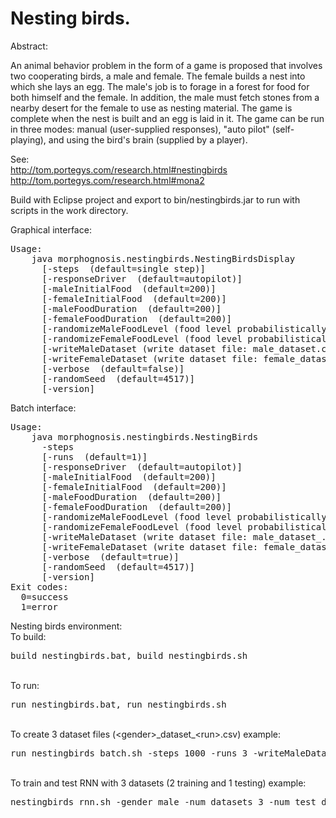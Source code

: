 # Nesting birds.

Abstract:

An animal behavior problem in the form of a game is proposed that involves two cooperating birds, a male and female. 
The female builds a nest
into which she lays an egg. The male's job is to forage in a forest for food for both himself and the
female. In addition, the male must fetch stones from a nearby desert for the female to use as nesting material. 
The game is complete when the nest is built and an egg is laid in it. The game can be run in three modes: manual
(user-supplied responses), "auto pilot" (self-playing), and using the bird's brain (supplied by a player).

See: 
<br>http://tom.portegys.com/research.html#nestingbirds
<br>http://tom.portegys.com/research.html#mona2

Build with Eclipse project and export to bin/nestingbirds.jar to run with scripts in the work directory.

Graphical interface:
<pre>
Usage:
    java morphognosis.nestingbirds.NestingBirdsDisplay
      [-steps <steps> (default=single step)]
      [-responseDriver <autopilot | bird> (default=autopilot)]
      [-maleInitialFood <amount> (default=200)]
      [-femaleInitialFood <amount> (default=200)]
      [-maleFoodDuration <amount> (default=200)]
      [-femaleFoodDuration <amount> (default=200)]
      [-randomizeMaleFoodLevel (food level probabilistically increases 0-200 upon eating food)]
      [-randomizeFemaleFoodLevel (food level probabilistically increases 0-200 upon eating food)]
      [-writeMaleDataset (write dataset file: male_dataset.csv)]
      [-writeFemaleDataset (write dataset file: female_dataset.csv)]
      [-verbose <true | false> (default=false)]
      [-randomSeed <seed> (default=4517)]
      [-version]
</pre>
Batch interface:
<pre>
Usage:
    java morphognosis.nestingbirds.NestingBirds
      -steps <steps>
      [-runs <runs> (default=1)]
      [-responseDriver <autopilot | bird> (default=autopilot)]
      [-maleInitialFood <amount> (default=200)]
      [-femaleInitialFood <amount> (default=200)]
      [-maleFoodDuration <amount> (default=200)]
      [-femaleFoodDuration <amount> (default=200)]
      [-randomizeMaleFoodLevel (food level probabilistically increases 0-200 upon eating food)]
      [-randomizeFemaleFoodLevel (food level probabilistically increases 0-200 upon eating food)]
      [-writeMaleDataset (write dataset file: male_dataset_<run>.csv)]
      [-writeFemaleDataset (write dataset file: female_dataset_<run>.csv)]
      [-verbose <true | false> (default=true)]
      [-randomSeed <seed> (default=4517)]
      [-version]
Exit codes:
  0=success
  1=error
</pre>

Nesting birds environment:
<br>To build: 
<pre>build_nestingbirds.bat, build_nestingbirds.sh</pre>
<br>To run: 
<pre>run_nestingbirds.bat, run_nestingbirds.sh</pre>
<br>To create 3 dataset files (\<gender\>\_dataset\_\<run\>.csv) example:
<pre>run_nestingbirds_batch.sh -steps 1000 -runs 3 -writeMaleDataset -writeFemaleDataset</pre>
<br>To train and test RNN with 3 datasets (2 training and 1 testing) example:
<pre>nestingbirds_rnn.sh -gender male -num_datasets 3 -num_test_datasets 1</pre>
